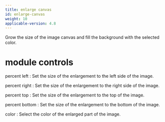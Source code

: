 ```yaml
---
title: enlarge canvas
id: enlarge-canvas
weight: 10
applicable-version: 4.8
---
```


Grow the size of the image canvas and fill the background with the selected color.

# module controls

percent left
: Set the size of the enlargement to the left side of the image.

percent right
: Set the size of the enlargement to the right side of the image.

percent top
: Set the size of the enlargement to the top of the image.

percent bottom
: Set the size of the enlargement to the bottom of the image.

color
: Select the color of the enlarged part of the image.
